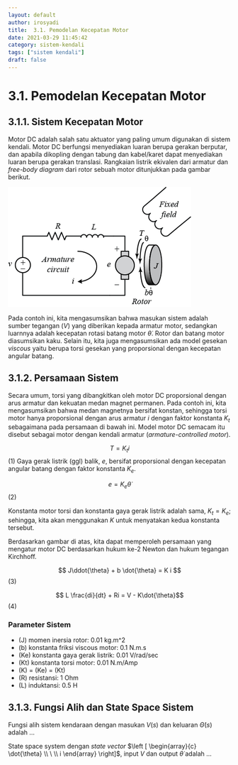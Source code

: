 ```yaml
---
layout: default
author: irosyadi
title:  3.1. Pemodelan Kecepatan Motor
date: 2021-03-29 11:45:42
category: sistem-kendali
tags: ["sistem kendali"]
draft: false
---
```


# 3.1. Pemodelan Kecepatan Motor

## 3.1.1. Sistem Kecepatan Motor

Motor DC adalah salah satu aktuator yang paling umum digunakan di sistem kendali. Motor DC berfungsi menyediakan luaran berupa gerakan berputar, dan apabila dikopling dengan tabung dan kabel/karet dapat menyediakan luaran berupa gerakan translasi. Rangkaian listrik ekivalen dari armatur dan *free-body diagram*  dari rotor sebuah motor ditunjukkan pada gambar berikut.

![](https://raw.githubusercontent.com/irosyadi/vnote.image/master/1616914091_20210328134756212_12378.png)

Pada contoh ini, kita mengasumsikan bahwa masukan sistem adalah sumber tegangan ($V$) yang diberikan kepada armatur motor, sedangkan luarnnya adalah kecepatan rotasi batang motor $\dot{\theta}$. Rotor dan batang motor diasumsikan kaku. Selain itu, kita juga mengasumsikan ada model gesekan *viscous*  yaitu berupa torsi gesekan yang proporsional dengan kecepatan angular batang.

## 3.1.2. Persamaan Sistem

Secara umum, torsi yang dibangkitkan oleh motor DC proporsional dengan arus armatur dan kekuatan medan magnet permanen. Pada contoh ini, kita mengasumsikan bahwa medan magnetnya bersifat konstan, sehingga torsi motor hanya proporsional dengan arus armatur $i$ dengan faktor konstanta $K_t$ sebagaimana pada persamaan di bawah ini. Model motor DC semacam itu disebut sebagai motor dengan kendali armatur (*armature-controlled motor*).

$$  T = K_{t} i$$ (1)
Gaya gerak listrik (ggl) balik, $e$, bersifat proporsional dengan kecepatan angular batang dengan faktor konstanta $K_e$.

$$  e = K_{e} \dot{\theta}$$ (2)

Konstanta motor torsi dan konstanta gaya gerak listrik adalah sama, $K_t = K_e$; sehingga, kita akan menggunakan $K$ untuk menyatakan kedua konstanta tersebut.

Berdasarkan gambar di atas, kita dapat memperoleh persamaan yang mengatur motor DC berdasarkan hukum ke-2 Newton dan hukum tegangan Kirchhoff.

$$ J\ddot{\theta} + b \dot{\theta} = K i $$ (3)

$$ L \frac{di}{dt} + Ri = V - K\dot{\theta}$$ (4)

### Parameter Sistem

- (J) momen inersia rotor: 0.01 kg.m^2
- (b) konstanta friksi viscous motor: 0.1 N.m.s
- (Ke) konstanta gaya gerak listrik: 0.01 V/rad/sec
- (Kt) konstanta torsi motor: 0.01 N.m/Amp
- (K) = (Ke) = (Kt)
- (R) resistansi: 1 Ohm
- (L) induktansi: 0.5 H

## 3.1.3. Fungsi Alih dan State Space Sistem

Fungsi alih sistem kendaraan dengan masukan $V(s)$ dan keluaran $\dot{\Theta}(s)$  adalah ...  


State space system dengan *state vector* $\left [ \begin{array}{c} \dot{\theta} \\ \ \\ i \end{array} \right]$,  input $V$ dan output $\dot{\theta}$ adalah ...  



